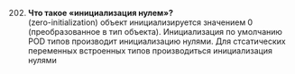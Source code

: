 202. **Что такое «инициализация нулем»?**  
(zero-initialization) объект инициализируется значением 0 (преобразованное в тип объекта).
Инициализация по умолчанию POD типов производит инициализацию нулями.
Для стсатических переменных встроенных типов производиться инициализация нулями
